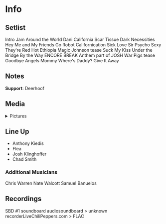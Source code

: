 # Info

## Setlist

Intro Jam
Around the World
Dani California
Scar Tissue
Dark Necessities
Hey
Me and My Friends
Go Robot
Californication
Sick Love
Sir Psycho Sexy
They're Red Hot
Ethiopia
Magic Johnson tease
Suck My Kiss
Under the Bridge
By the Way
ENCORE BREAK
Anthem part of JOSH
War Pigs tease
Goodbye Angels
Mommy Where's Daddy?
Give It Away

## Notes

**Support**: Deerhoof

## Media 

<details>
  <summary>Pictures</summary>
  <!--<img alt="Setlist" title="Setlist" src="_.jpg" height="200" />
  <img alt="Clipping" title="Clipping" src="_.jpg" height="200" />
  <img alt="Flyer" title="Flyer" src="_.jpg" height="200" />-->
</details>

## Line Up

* Anthony Kiedis
* Flea
* Josh Klinghoffer
* Chad Smith

### Additional Musicians

Chris Warren  Nate Walcott  Samuel Banuelos

## Recordings

SBD #1
soundboard audiosoundboard > unknown recorderLiveChiliPeppers.com > FLAC
